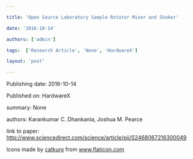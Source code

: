 ---
title: 'Open Source Laboratory Sample Rotator Mixer and Shaker'
date: '2016-10-14'
authors: ['admin']
tags:  ['Research Article', 'None', 'HardwareX']
layout: 'post'
---
Publishing date: 2016-10-14

Published on: HardwareX

summary: None

authors: Karankumar C. Dhankania, Joshua M. Pearce

link to paper: http://www.sciencedirect.com/science/article/pii/S2468067216300049

Icons made by <a href="https://www.flaticon.com/free-icon/bookshelves_3576884" title="catkuro">catkuro</a> from <a href="https://www.flaticon.com/" title="Flaticon"> www.flaticon.com</a>